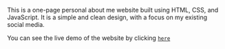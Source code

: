 This is a one-page personal about me website built using HTML, CSS, and JavaScript. It is a simple and clean design, with a focus on my existing social media.

You can see the live demo of the website by clicking [`here`](https://ryan-arun.github.io)

